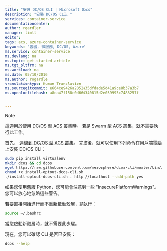 ```yaml
---
title: "安裝 DC/OS CLI | Microsoft Docs"
description: "安裝 DC/OS CLI。"
services: container-service
documentationcenter: 
author: rgardler
manager: timlt
editor: 
tags: acs, azure-container-service
keywords: "容器, 微服務, DC/OS, Azure"
ms.service: container-service
ms.devlang: na
ms.topic: get-started-article
ms.tgt_pltfrm: na
ms.workload: na
ms.date: 05/10/2016
ms.author: rogardle
translationtype: Human Translation
ms.sourcegitcommit: e664ce9426a2852a35dfdade5d41a9ce8b37a3b7
ms.openlocfilehash: a8ea47f158c0d666340815d2e039995c7483257f


---
```

> [!NOTE]
> 這適用於使用 DC/OS 型 ACS 叢集時。 若是 Swarm 型 ACS 叢集，就不需要執行此工作。
> 
> 

首先， [連線到 DC/OS 型 ACS 叢集](../articles/container-service/container-service-connect.md)。 完成後，就可以使用下列命令在用戶端電腦上安裝 DC/OS CLI：

```bash
sudo pip install virtualenv
mkdir dcos && cd dcos
wget https://raw.githubusercontent.com/mesosphere/dcos-cli/master/bin/install/install-optout-dcos-cli.sh
chmod +x install-optout-dcos-cli.sh
./install-optout-dcos-cli.sh . http://localhost --add-path yes
```

如果您使用舊版 Python，您可能會注意到一些 "InsecurePlatformWarnings"。 您可以放心地忽略這些警告。

若要直接開始進行而不重新啟動殼層，請執行︰

```bash
source ~/.bashrc
```

當您啟動新殼層時，就不需要此步驟。

現在，您可以確認 CLI 是否已安裝：

```bash
dcos --help
```
